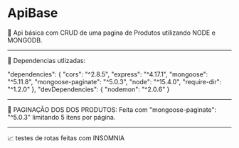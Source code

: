 # ApiBase
🚀 Api básica com CRUD de uma pagina de Produtos utilizando NODE e MONGODB.


****************************************
🔨 Dependencias utlizadas:

"dependencies": {
    "cors": "^2.8.5",
    "express": "^4.17.1",
    "mongoose": "^5.11.8",
    "mongoose-paginate": "^5.0.3",
    "node": "^15.4.0",
    "require-dir": "^1.2.0"
  },
  "devDependencies": {
    "nodemon": "^2.0.6"
  }
 ****************************************
  
  📖 PAGINAÇÃO DOS DOS PRODUTOS: 
    Feita com  "mongoose-paginate": "^5.0.3" limitando 5 itens por página.
    
****************************************
  📈 testes de rotas feitas com INSOMNIA
